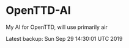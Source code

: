 # OpenTTD-AI
My AI for OpenTTD, will use primarily air

Latest backup: Sun Sep 29 14:30:01 UTC 2019
